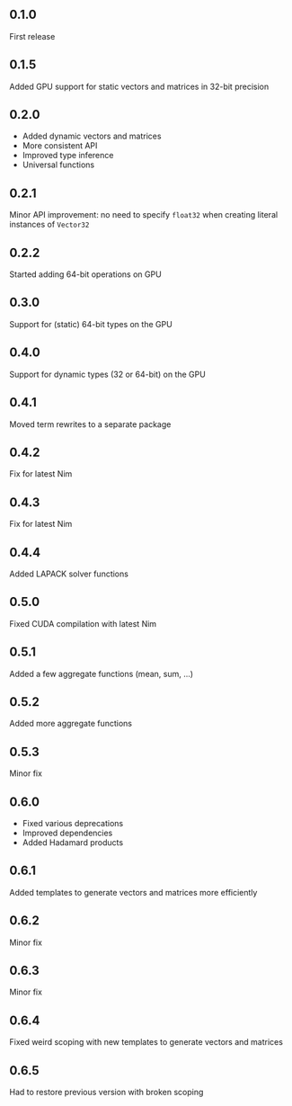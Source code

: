 ## 0.1.0

First release

## 0.1.5

Added GPU support for static vectors and matrices in 32-bit precision

## 0.2.0

* Added dynamic vectors and matrices
* More consistent API
* Improved type inference
* Universal functions

## 0.2.1

Minor API improvement: no need to specify `float32` when creating literal
instances of `Vector32`

## 0.2.2

Started adding 64-bit operations on GPU

## 0.3.0

Support for (static) 64-bit types on the GPU

## 0.4.0

Support for dynamic types (32 or 64-bit) on the GPU

## 0.4.1

Moved term rewrites to a separate package

## 0.4.2

Fix for latest Nim

## 0.4.3

Fix for latest Nim

## 0.4.4

Added LAPACK solver functions

## 0.5.0

Fixed CUDA compilation with latest Nim

## 0.5.1

Added a few aggregate functions (mean, sum, ...)

## 0.5.2

Added more aggregate functions

## 0.5.3

Minor fix

## 0.6.0

* Fixed various deprecations
* Improved dependencies
* Added Hadamard products

## 0.6.1

Added templates to generate vectors and matrices more efficiently

## 0.6.2

Minor fix

## 0.6.3

Minor fix

## 0.6.4

Fixed weird scoping with new templates to generate vectors and matrices

## 0.6.5

Had to restore previous version with broken scoping